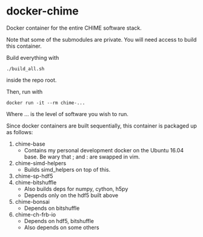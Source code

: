 # docker-chime
Docker container for the entire CHIME software stack.

Note that some of the submodules are private. You will need access to build this container.

Build everything with
```
./build_all.sh
```
inside the repo root.

Then, run with
```
docker run -it --rm chime-...
```
Where ... is the level of software you wish to run.

Since docker containers are built sequentially, this container is packaged up as follows:

1. chime-base
    - Contains my personal development docker on the Ubuntu 16.04 base. Be wary that ; and : are swapped in vim.
2. chime-simd-helpers
    - Builds simd_helpers on top of this.
3. chime-sp-hdf5
4. chime-bitshuffle
    - Also builds deps for numpy, cython, h5py
    - Depends only on the hdf5 built above
5. chime-bonsai
    - Depends on bitshuffle
6. chime-ch-frb-io
    - Depends on hdf5, bitshuffle
    - Also depends on some others
